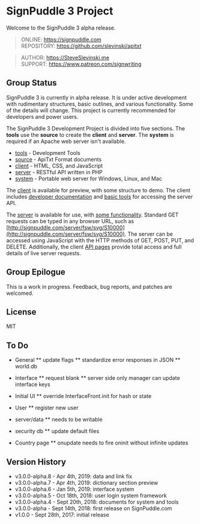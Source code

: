 # SignPuddle 3 Project

Welcome to the SignPuddle 3 alpha release.  

> ONLINE: https://signpuddle.com  
> REPOSITORY: https://github.com/slevinski/apitxt  

> AUTHOR: https://SteveSlevinski.me  
> SUPPORT: https://www.patreon.com/signwriting

## Group Status
SignPuddle 3 is currently in alpha release.  It is under active development with rudimentary structures, basic outlines, and various functionality.  Some of the details will change.  This project is currently recommended for developers and power users.  

The SignPuddle 3 Development Project is divided into five sections.  The **tools** use the **source** to create the **client** and **server**.  The **system** is required if an Apache web server isn't available.


+ [tools](tools) - Development Tools
+ [source](source) - ApiTxt Format documents
+ [client](client) - HTML, CSS, and JavaScript
+ [server](server) - RESTful API written in PHP
+ [system](system) - Portable web server for Windows, Linux, and Mac

The [client](client) is available for preview, with some structure to demo.  The client includes [developer documentation](client/doc) and [basic tools](client/api) for accessing the server API.

The [server](server) is available for use, with [some functionality](client/doc).  Standard GET requests can be typed in any browser URL, such as [http://signpuddle.com/server/fsw/svg/S10000](http://signpuddle.com/server/fsw/svg/S10000).  The server can be accessed using JavaScript with the HTTP methods of GET, POST, PUT, and DELETE.  Additionally, the client [API pages](client/api) provide total access and full details of live server requests.


## Group Epilogue
This is a work in progress. Feedback, bug reports, and patches are welcomed.


## License
MIT

## To Do

* General
** update flags
** standardize error responses in JSON
** world.db

* Interface
** request blank
** server side only manager can update interface keys

* Initial UI
** override InterfaceFront.init for hash or state

* User
** register new user

* server/data
** needs to be writable

* security db
** update default files

* Country page
** onupdate needs to fire oninit without infinite updates

## Version History
* v3.0.0-alpha.8 - Apr 4th, 2019: data and link fix
* v3.0.0-alpha.7 - Apr 4th, 2019: dictionary section preview
* v3.0.0-alpha.6 - Jan 5th, 2019: interface system
* v3.0.0-alpha.5 - Oct 18th, 2018: user login system framework
* v3.0.0-alpha.4 - Sept 20th, 2018: documents for system and tools
* v3.0.0-alpha - Sept 14th, 2018: first release on SignPuddle.com
* v1.0.0 - Sept 28th, 2017: initial release 
